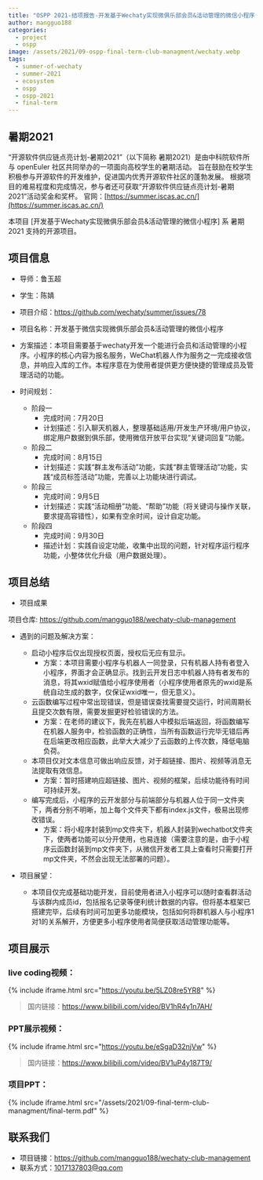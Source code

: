 ```yaml
---
title: "OSPP 2021-结项报告-开发基于Wechaty实现微俱乐部会员&活动管理的微信小程序"
author: mangguo188
categories:
  - project
  - ospp
image: /assets/2021/09-ospp-final-term-club-managment/wechaty.webp
tags:
  - summer-of-wechaty
  - summer-2021
  - ecosystem
  - ospp
  - ospp-2021
  - final-term
---
```


## 暑期2021

“开源软件供应链点亮计划-暑期2021”（以下简称 暑期2021）是由中科院软件所与 openEuler 社区共同举办的一项面向高校学生的暑期活动。
旨在鼓励在校学生积极参与开源软件的开发维护，促进国内优秀开源软件社区的蓬勃发展。
根据项目的难易程度和完成情况，参与者还可获取“开源软件供应链点亮计划-暑期2021”活动奖金和奖杯。
官网：[https://summer.iscas.ac.cn/](https://summer.iscas.ac.cn/)

本项目 [开发基于Wechaty实现微俱乐部会员&活动管理的微信小程序] 系 暑期2021 支持的开源项目。

## 项目信息

- 导师：鲁玉超

- 学生：陈婧

- 项目介绍：<https://github.com/wechaty/summer/issues/78>

- 项目名称：开发基于微信实现微俱乐部会员&活动管理的微信小程序  

- 方案描述：本项目需要基于wechaty开发一个能进行会员和活动管理的小程序。小程序的核心内容为报名服务，WeChat机器人作为服务之一完成接收信息，并响应入库的工作。本程序意在为使用者提供更方便快捷的管理成员及管理活动的功能。

- 时间规划：
  - 阶段一
    - 完成时间：7月20日
    - 计划描述：引入聊天机器人，整理基础适用/开发生产环境/用户协议，绑定用户数据到俱乐部，使用微信开放平台实现“关键词回复”功能。
  - 阶段二
    - 完成时间：8月15日
    - 计划描述：实践“群主发布活动”功能，实践“群主管理活动”功能，实践“成员标签活动”功能，完善以上功能块进行调试。
  - 阶段三
    - 完成时间：9月5日
    - 计划描述：实践“活动相册”功能、“帮助”功能（将关键词与操作关联，要求提高容错性），如果有空余时间，设计自定功能。
  - 阶段四
    - 完成时间：9月30日
    - 描述计划：实践自设定功能，收集中出现的问题，针对程序运行程序功能，小整体优化升级（用户数据处理）。

## 项目总结

- 项目成果

项目仓库: <https://github.com/mangguo188/wechaty-club-management>  

- 遇到的问题及解决方案：
  - 启动小程序后仅出现授权页面，授权后无应有显示。
    - 方案：本项目需要小程序与机器人一同登录，只有机器人持有者登入小程序，界面才会正确显示。找到云开发日志中机器人持有者发布的消息，将其wxid赋值给小程序使用者（小程序使用者原先的wxid是系统自动生成的数字，仅保证wxid唯一，但无意义）。
  - 云函数编写过程中常出现错误，但是错误查找需要提交运行，时间周期长且提交次数有限，需要发掘更好检验错误的方法。
    - 方案：在老师的建议下，我先在机器人中模拟后端返回，将函数编写在机器人服务中，检验函数的正确性，当所有函数运行完毕无错后再在后端更改相应函数，此举大大减少了云函数的上传次数，降低电脑负荷。
  - 本项目仅对文本信息可做出响应反馈，对于超链接、图片、视频等消息无法提取有效信息。
    - 方案：暂时搭建响应超链接、图片、视频的框架，后续功能待有时间可持续开发。
  - 编写完成后，小程序的云开发部分与前端部分与机器人位于同一文件夹下，两者分别不明晰，加上每个文件夹下都有index.js文件，极易出现修改错误。
    - 方案：将小程序封装到mp文件夹下，机器人封装到wechatbot文件夹下，使两者功能可以分开使用，也易连接（需要注意的是，由于小程序云函数封装到mp文件夹下，从微信开发者工具上查看时只需要打开mp文件夹，不然会出现无法部署的问题）。

- 项目展望：
  - 本项目仅完成基础功能开发，目前使用者进入小程序可以随时查看群活动与该群内成员id，包括报名记录等便利统计数据的内容。但将基本框架已搭建完毕，后续有时间可加更多功能模块，包括如何将群机器人与小程序1对1的关系解开，方便更多小程序使用者简便获取活动管理功能等。

## 项目展示

### live coding视频：

{% include iframe.html src="https://youtu.be/5LZ08re5YR8" %}

> 国内链接：<https://www.bilibili.com/video/BV1hR4y1n7AH/>

### PPT展示视频：

{% include iframe.html src="https://youtu.be/eSgaD32njVw" %}

> 国内链接：<https://www.bilibili.com/video/BV1uP4y187T9/>

### 项目PPT：

{% include iframe.html src="/assets/2021/09-final-term-club-managment/final-term.pdf" %}

## 联系我们

- 项目链接：<https://github.com/mangguo188/wechaty-club-management>  
- 联系方式：1017137803@qq.com
